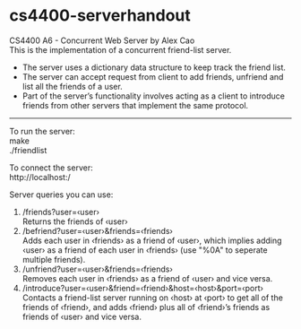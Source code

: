 # cs4400-serverhandout
CS4400 A6 - Concurrent Web Server by Alex Cao  
This is the implementation of a concurrent friend-list server.
- The server uses a dictionary data structure to keep track the friend list.
- The server can accept request from client to add friends, unfriend and list all the friends of a user.
- Part of the server’s functionality involves acting as a client to introduce friends from other servers that implement the same protocol.
-------------------------------------------------------
To run the server:  
    make  
    ./friendlist <port>

To connect the server:  
    http://localhost:<port>/

Server queries you can use:
1. /friends?user=‹user›  
    Returns the friends of ‹user›
2. /befriend?user=‹user›&friends=‹friends›  
    Adds each user in ‹friends› as a friend of ‹user›, which implies adding ‹user› as a friend of each user in ‹friends› (use "%0A" to seperate multiple friends).
3. /unfriend?user=‹user›&friends=‹friends›  
    Removes each user in ‹friends› as a friend of ‹user› and vice versa.
4. /introduce?user=‹user›&friend=‹friend›&host=‹host›&port=‹port›  
    Contacts a friend-list server running on ‹host› at ‹port› to get all of the friends of ‹friend›, and adds ‹friend› plus all of ‹friend›’s friends as friends of ‹user› and vice versa.


